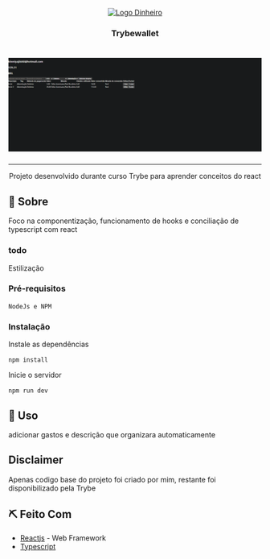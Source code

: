 <p align="center">
  <a href="" rel="noopener">
 <img width=200px height=200px src="https://logowik.com/content/uploads/images/wallet8302.logowik.com.webp" alt="Logo Dinheiro"></a>
</p>

<h3 align="center">Trybewallet</h3>

<h1 align="center">
    <img alt="Screenshot do app" src="CAPTURAR.PNG" />
</h1>

---

<p align="center"> Projeto desenvolvido durante curso Trybe para aprender conceitos do react
    <br> 
</p>


## 🧐 Sobre <a name = "sobre"></a>
Foco na componentização, funcionamento de hooks e conciliação de typescript com react

### todo 
Estilização

### Pré-requisitos

```
NodeJs e NPM
```

### Instalação

Instale as dependências

```
npm install
```

Inicie o servidor

```
npm run dev
```

## 🎈 Uso <a name="uso"></a>
adicionar gastos e descrição que organizara automaticamente

## Disclaimer <a name="uso"></a>
Apenas codigo base do projeto foi criado por mim, restante foi disponibilizado pela Trybe


## ⛏️ Feito Com <a name = "feito_com"></a>
- [Reactjs](https://reactjs.org/) - Web Framework
- [Typescript](https://www.typescriptlang.org/)
